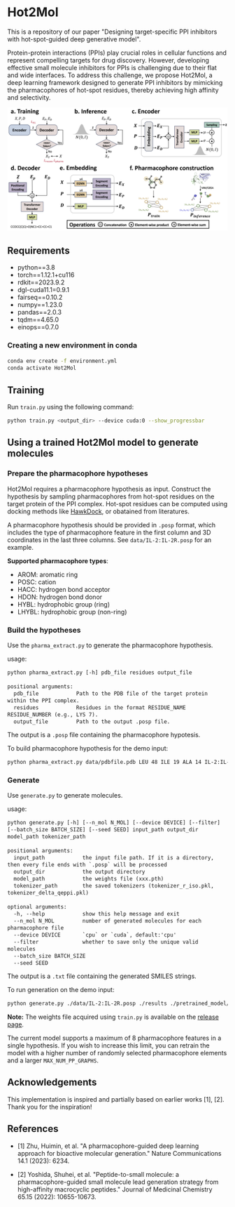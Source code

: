 
# Hot2Mol


This is a repository of our paper "Designing target-specific PPI inhibitors with hot-spot-guided deep generative model". 

Protein-protein interactions (PPIs) play crucial roles in cellular functions and represent compelling targets for drug discovery. However, developing effective small molecule inhibitors for PPIs is challenging due to their flat and wide interfaces. To address this challenge, we propose Hot2Mol, a deep learning framework designed to generate PPI inhibitors by mimicking the pharmacophores of hot-spot residues, thereby achieving high affinity and selectivity.


![model_framework.png](pics%2Fmodel_framework.png)

## Requirements
- python==3.8
- torch==1.12.1+cu116
- rdkit==2023.9.2
- dgl-cuda11.1=0.9.1
- fairseq==0.10.2
- numpy==1.23.0
- pandas==2.0.3
- tqdm==4.65.0
- einops==0.7.0


### Creating a new environment in conda

```bash
conda env create -f environment.yml
conda activate Hot2Mol
```

## Training

Run `train.py` using the following command:
```bash
python train.py <output_dir> --device cuda:0 --show_progressbar
```



## Using a trained Hot2Mol model to generate molecules


### Prepare the pharmacophore hypotheses

Hot2Mol requires a pharmacophore hypothesis as input. Construct the hypothesis by sampling pharmacophores from hot-spot residues on the target protein of the PPI complex. Hot-spot residues can be computed using docking methods like [HawkDock](http://cadd.zju.edu.cn/hawkdock/), or obatained from literatures.

A pharmacophore hypothesis should be provided in `.posp` format, which includes the type of pharmacophore feature in the first column and 3D coordinates in the last three columns. See `data/IL-2:IL-2R.posp` for an example.

**Supported pharmacophore types**:
- AROM: aromatic ring
- POSC: cation
- HACC: hydrogen bond acceptor
- HDON: hydrogen bond donor
- HYBL: hydrophobic group (ring)
- LHYBL: hydrophobic group (non-ring)


### Build the hypotheses

Use the `pharma_extract.py` to generate the pharmacophore hypothesis.

usage:
```text
python pharma_extract.py [-h] pdb_file residues output_file

positional arguments:
  pdb_file            Path to the PDB file of the target protein within the PPI complex.
  residues            Residues in the format RESIDUE_NAME RESIDUE_NUMBER (e.g., LYS 7).
  output_file         Path to the output .posp file.
```

The output is a `.posp` file containing the pharmacophore hypotesis. 


To build pharmacophore hypothesis for the demo input:
```bash
python pharma_extract.py data/pdbfile.pdb LEU 48 ILE 19 ALA 14 IL-2:IL-2R.posp
```

### Generate

Use `generate.py` to generate molecules.

usage:
```text
python generate.py [-h] [--n_mol N_MOL] [--device DEVICE] [--filter] [--batch_size BATCH_SIZE] [--seed SEED] input_path output_dir model_path tokenizer_path

positional arguments:
  input_path            the input file path. If it is a directory, then every file ends with `.posp` will be processed
  output_dir            the output directory
  model_path            the weights file (xxx.pth)
  tokenizer_path        the saved tokenizers (tokenizer_r_iso.pkl, tokenizer_delta_qeppi.pkl)

optional arguments:
  -h, --help            show this help message and exit
  --n_mol N_MOL         number of generated molecules for each pharmacophore file
  --device DEVICE       `cpu` or `cuda`, default:'cpu'
  --filter              whether to save only the unique valid molecules
  --batch_size BATCH_SIZE
  --seed SEED
```

The output is a `.txt` file containing the generated SMILES strings.


To run generation on the demo input:
```bash
python generate.py ./data/IL-2:IL-2R.posp ./results ./pretrained_model/epoch32.pth ./pretrained_model --filter --device cuda:0 --seed 123
```

**Note:** The weights file acquired using `train.py` is available on the [release page](https://github.com/sun-heqi/Hot2Mol/releases/tag/v1.0).

The current model supports a maximum of 8 pharmacophore features in a single hypothesis. If you wish to increase this limit, you can retrain the model with a higher number of randomly selected pharmacophore elements and a larger `MAX_NUM_PP_GRAPHS`.


## Acknowledgements
This implementation is inspired and partially based on earlier works [1], [2]. Thank you for the inspiration!


## References

* [1] Zhu, Huimin, et al. "A pharmacophore-guided deep learning approach for bioactive molecular generation." Nature Communications 14.1 (2023): 6234.
    
* [2] Yoshida, Shuhei, et al. "Peptide-to-small molecule: a pharmacophore-guided small molecule lead generation strategy from high-affinity macrocyclic peptides." Journal of Medicinal Chemistry 65.15 (2022): 10655-10673.   

